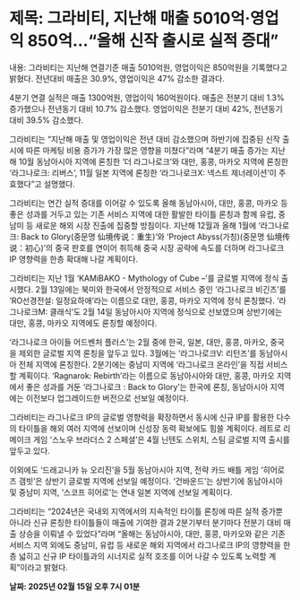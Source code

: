 # **제목: 그라비티, 지난해 매출 5010억·영업익 850억…“올해 신작 출시로 실적 증대”**

  내용: 그라비티는 지난해 연결기준 매출 5010억원, 영업이익은 850억원을 기록했다고 밝혔다. 전년대비 매출은 30.9%, 영업이익은 47% 감소한 결과다.

4분기 연결 실적은 매출 1300억원, 영업이익 160억원이다. 매출은 전분기 대비 1.3% 증가했으나 전년동기 대비 10.7% 감소했다. 영업이익은 전분기 대비 42%, 전년동기 대비 39.5% 감소했다.

그라비티는 “지난해 매출 및 영업이익은 전년 대비 감소했으며 하반기에 집중된 신작 출시에 따른 마케팅 비용 증가가 가장 많은 영향을 미쳤다”라며 “4분기 매출 증가는 지난해 10월 동남아시아 지역에 론칭한 ‘더 라그나로크’와 대만, 홍콩, 마카오 지역에 론칭한 ‘라그나로크: 리버스’, 11월 일본 지역에 론칭한 ‘라그나로크X: 넥스트 제너레이션’이 주효했다”고 설명했다.

그라비티는 연간 실적 증대를 이어갈 수 있도록 올해 동남아시아, 대만, 홍콩, 마카오 등 좋은 성과를 거두고 있는 기존 서비스 지역에 대한 활발한 타이틀 론칭과 함께 유럽, 중남미 등 새로운 해외 시장 진출에 집중할 방침이다. 지난해 12월과 올해 1월에 ‘라그나로크: Back to Glory(중문명 仙境传说：重生)’와 ‘Project Abyss(가칭)(중문명 仙境传说：初心)’의 중국 판호를 연이어 취득해 중국 시장 공략에 속도를 더하며 라그나로크 IP 영향력을 한층 확대해 나갈 계획이다.

그라비티는 지난 1월 ‘KAMiBAKO - Mythology of Cube –’를 글로벌 지역에 정식 출시했다. 2월 13일에는 북미와 한국에서 안정적으로 서비스 중인 ‘라그나로크 비긴즈’를 ‘RO선경전설: 일정요하애’라는 이름으로 대만, 홍콩, 마카오 지역에 정식 론칭했다. ‘라그나로크M: 클래식’도 2월 14일 동남아시아 지역에 정식으로 선보였으며 상반기에는 대만, 홍콩, 마카오 지역에도 론칭할 예정이다.

‘라그나로크 아이들 어드벤처 플러스’는 2월 중에 한국, 일본, 대만, 홍콩, 마카오, 중국을 제외한 글로벌 지역 론칭을 앞두고 있다. 3월에는 ‘라그나로크V: 리턴즈’를 동남아시아 전체 지역에 론칭한다. 2분기에는 중남미 지역에 ‘라그나로크 온라인’을 직접 서비스할 계획이다. ‘Ragnarok: Rebirth’라는 이름으로 동남아시아와 대만, 홍콩, 마카오 지역에서 좋은 성과를 거둔 ‘라그나로크 : Back to Glory’는 한국에 론칭, 동남아시아 지역에는 이전보다 업그레이드한 버전으로 선보일 예정이다.

그라비티는 라그나로크 IP의 글로벌 영향력을 확장하면서 동시에 신규 IP를 활용한 다수의 타이틀을 해외 여러 지역에 선보이며 신성장 동력 확보에도 힘쓸 계획이다. 레트로 리메이크 게임 ‘스노우 브라더스 2 스페셜’은 4월 닌텐도 스위치, 스팀 글로벌 지역 출시를 앞두고 있다.

이외에도 ‘드래고니카 뉴 오리진’을 5월 동남아시아 지역, 전략 카드 배틀 게임 ‘히어로즈 갬빗’은 상반기 글로벌 지역에 선보일 예정이다. ‘건바운드’는 상반기에 동남아시아 및 중남미 지역, ‘스코프 히어로’는 연내 일본 지역에 선보일 계획이다.

그라비티는 “2024년은 국내외 지역에서의 지속적인 타이틀 론칭에 따른 실적 증가뿐 아니라 신규 론칭한 타이틀들이 매출에 기여한 결과 2분기부터 분기마다 전분기 대비 매출 상승을 이뤄낼 수 있었다”라며 “올해는 동남아시아, 대만, 홍콩, 마카오와 같은 기존 서비스 지역 외에도 중남미, 유럽 등 새로운 해외 지역에서 라그나로크 IP의 영향력을 한층 넓히고 신규 IP 타이틀과의 시너지로 실적 호조를 이어 나갈 수 있도록 노력할 계획”이라고 밝혔다.

  **날짜: 2025년 02월 15일 오후 7시 01분**